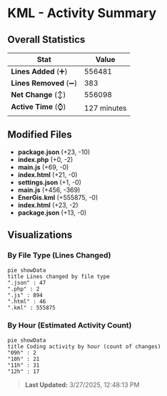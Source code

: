 # KML - Activity Summary 

## Overall Statistics

| Stat                   | Value                                                             |
| ---------------------- | ----------------------------------------------------------------- |
| **Lines Added** (➕)   | 556481                                          |
| **Lines Removed** (➖) | 383                                        |
| **Net Change** (↕)    | 556098                |
| **Active Time** (⌚)   | 127 minutes |


## Modified Files
- **package.json** (+23, -10)
- **index.php** (+0, -2)
- **main.js** (+69, -0)
- **index.html** (+21, -0)
- **settings.json** (+1, -0)
- **main.js** (+456, -369)
- **EnerGis.kml** (+555875, -0)
- **index.html** (+23, -2)
- **package.json** (+13, -0)

## Visualizations

### By File Type (Lines Changed)

```mermaid
pie showData
title Lines changed by file type
".json" : 47
".php" : 2
".js" : 894
".html" : 46
".kml" : 555875
```

### By Hour (Estimated Activity Count)

```mermaid
pie showData
title Coding activity by hour (count of changes)
"09h" : 2
"10h" : 21
"11h" : 31
"12h" : 17
```


> **Last Updated:** 3/27/2025, 12:48:13 PM